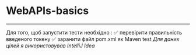 # WebAPIs-basics
____
Для того, щоб запустити тести необхідно :
:white_check_mark: перевірити правильність введеного токену
:white_check_mark: заранити файл pom.xml як Maven test
*Для даних цілей я використовував IntelliJ Idea*
